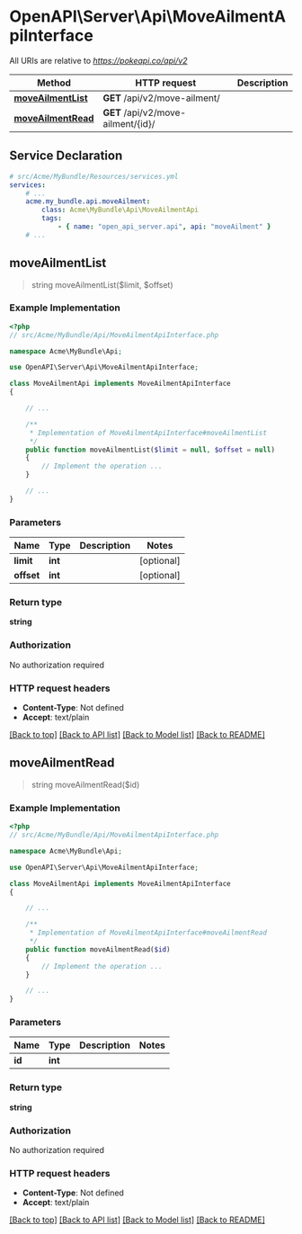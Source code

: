 # OpenAPI\Server\Api\MoveAilmentApiInterface

All URIs are relative to *https://pokeapi.co/api/v2*

Method | HTTP request | Description
------------- | ------------- | -------------
[**moveAilmentList**](MoveAilmentApiInterface.md#moveAilmentList) | **GET** /api/v2/move-ailment/ | 
[**moveAilmentRead**](MoveAilmentApiInterface.md#moveAilmentRead) | **GET** /api/v2/move-ailment/{id}/ | 


## Service Declaration
```yaml
# src/Acme/MyBundle/Resources/services.yml
services:
    # ...
    acme.my_bundle.api.moveAilment:
        class: Acme\MyBundle\Api\MoveAilmentApi
        tags:
            - { name: "open_api_server.api", api: "moveAilment" }
    # ...
```

## **moveAilmentList**
> string moveAilmentList($limit, $offset)



### Example Implementation
```php
<?php
// src/Acme/MyBundle/Api/MoveAilmentApiInterface.php

namespace Acme\MyBundle\Api;

use OpenAPI\Server\Api\MoveAilmentApiInterface;

class MoveAilmentApi implements MoveAilmentApiInterface
{

    // ...

    /**
     * Implementation of MoveAilmentApiInterface#moveAilmentList
     */
    public function moveAilmentList($limit = null, $offset = null)
    {
        // Implement the operation ...
    }

    // ...
}
```

### Parameters

Name | Type | Description  | Notes
------------- | ------------- | ------------- | -------------
 **limit** | **int**|  | [optional]
 **offset** | **int**|  | [optional]

### Return type

**string**

### Authorization

No authorization required

### HTTP request headers

 - **Content-Type**: Not defined
 - **Accept**: text/plain

[[Back to top]](#) [[Back to API list]](../../README.md#documentation-for-api-endpoints) [[Back to Model list]](../../README.md#documentation-for-models) [[Back to README]](../../README.md)

## **moveAilmentRead**
> string moveAilmentRead($id)



### Example Implementation
```php
<?php
// src/Acme/MyBundle/Api/MoveAilmentApiInterface.php

namespace Acme\MyBundle\Api;

use OpenAPI\Server\Api\MoveAilmentApiInterface;

class MoveAilmentApi implements MoveAilmentApiInterface
{

    // ...

    /**
     * Implementation of MoveAilmentApiInterface#moveAilmentRead
     */
    public function moveAilmentRead($id)
    {
        // Implement the operation ...
    }

    // ...
}
```

### Parameters

Name | Type | Description  | Notes
------------- | ------------- | ------------- | -------------
 **id** | **int**|  |

### Return type

**string**

### Authorization

No authorization required

### HTTP request headers

 - **Content-Type**: Not defined
 - **Accept**: text/plain

[[Back to top]](#) [[Back to API list]](../../README.md#documentation-for-api-endpoints) [[Back to Model list]](../../README.md#documentation-for-models) [[Back to README]](../../README.md)

